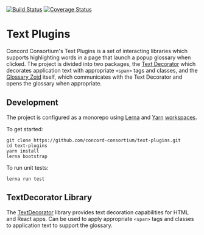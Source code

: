 [![Build Status](https://travis-ci.org/concord-consortium/text-plugins.svg?branch=master)](https://travis-ci.org/concord-consortium/text-plugins)
[![Coverage Status](https://coveralls.io/repos/github/concord-consortium/text-plugins/badge.svg?branch=master)](https://coveralls.io/github/concord-consortium/text-plugins?branch=master)

# Text Plugins

Concord Consortium's Text Plugins is a set of interacting libraries which supports highlighting words in a page that launch a popup glossary when clicked. The project is divided into two packages, the [Text Decorator](packages/text-decorator) which decorates application text with appropriate `<span>` tags and classes, and the [Glossary Zoid](packages/glossary-zoid) itself, which communicates with the Text Decorator and opens the glossary when appropriate.

## Development

The project is configured as a monorepo using [Lerna](https://github.com/lerna/lerna#readme) and [Yarn](https://yarnpkg.com/) [workspaces](https://yarnpkg.com/lang/en/docs/workspaces/).

To get started:
```
git clone https://github.com/concord-consortium/text-plugins.git
cd text-plugins
yarn install
lerna bootstrap
```
To run unit tests:
```
lerna run test
```
## TextDecorator Library

The [TextDecorator](packages/text-decorator/README.md) library provides text decoration capabilities for HTML and React apps. Can be used to apply appropriate `<span>` tags and classes to application text to support the glossary.
